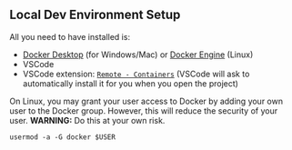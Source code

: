 Local Dev Environment Setup
---------------------------

All you need to have installed is:

- [Docker Desktop][desktop] (for Windows/Mac) or [Docker Engine][engine] (Linux)
- VSCode
- VSCode extension: [`Remote - Containers`][ext] (VSCode will ask to
  automatically install it for you when you open the project)

On Linux, you may grant your user access to Docker by adding your own user to
the Docker group.  However, this will reduce the security of your user.
**WARNING:** Do this at your own risk.

    usermod -a -G docker $USER

[desktop]: https://www.docker.com/products/docker-desktop
[engine]: https://docs.docker.com/engine/install/
[ext]: https://marketplace.visualstudio.com/items?itemName=ms-vscode-remote.remote-containers
